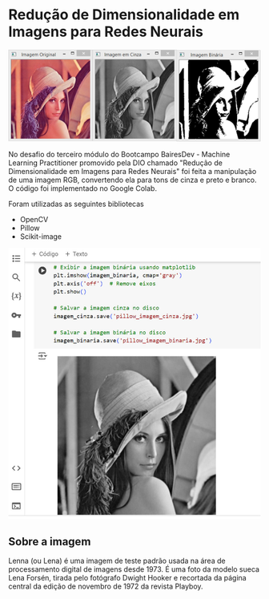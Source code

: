 # Redução de Dimensionalidade em Imagens para Redes Neurais

![DIO](download.png)

No desafio do terceiro módulo do Bootcampo BairesDev - Machine Learning Practitioner promovido pela DIO chamado "Redução de Dimensionalidade em Imagens para Redes Neurais" foi feita a manipulação de uma imagem RGB, convertendo ela para tons de cinza e preto e branco. O código foi implementado no Google Colab.

Foram utilizadas as seguintes bibliotecas

- OpenCV
- Pillow
- Scikit-image

![DIO](modulo3.jpg)

## Sobre a imagem

Lenna (ou Lena) é uma imagem de teste padrão usada na área de processamento digital de imagens desde 1973. É uma foto da modelo sueca Lena Forsén, tirada pelo fotógrafo Dwight Hooker e recortada da página central da edição de novembro de 1972 da revista Playboy.
